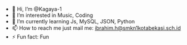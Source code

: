 - 👋 Hi, I’m @Kagaya-1
- 👀 I’m interested in Music, Coding
- 🌱 I’m currently learning Js, MySQL, JSON, Python
- 📫 How to reach me just mail me: ibrahim.h@smkn1kotabekasi.sch.id
- ⚡ Fun fact: Fun

<!---
Kagaya-1/Kagaya-1 is a ✨ special ✨ repository because its `README.md` (this file) appears on your GitHub profile.
You can click the Preview link to take a look at your changes.
--->
